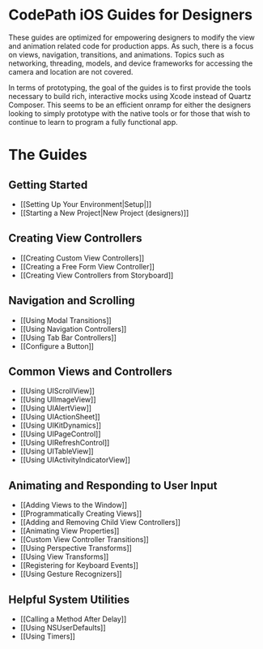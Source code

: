 # CodePath iOS Guides for Designers

These guides are optimized for empowering designers to modify the view and animation related code for production apps. As such, there is a focus on views, navigation, transitions, and animations. Topics such as networking, threading, models, and device frameworks for accessing the camera and location are not covered. 

In terms of prototyping, the goal of the guides is to first provide the tools necessary to build rich, interactive mocks using Xcode instead of Quartz Composer. This seems to be an efficient onramp for either the designers looking to simply prototype with the native tools or for those that wish to continue to learn to program a fully functional app.

# The Guides

## Getting Started

* [[Setting Up Your Environment|Setup|]]
* [[Starting a New Project|New Project (designers)]]

## Creating View Controllers
* [[Creating Custom View Controllers]]
* [[Creating a Free Form View Controller]]
* [[Creating View Controllers from Storyboard]]

## Navigation and Scrolling
* [[Using Modal Transitions]]
* [[Using Navigation Controllers]]
* [[Using Tab Bar Controllers]]
* [[Configure a Button]]

## Common Views and Controllers
* [[Using UIScrollView]]
* [[Using UIImageView]]
* [[Using UIAlertView]]
* [[Using UIActionSheet]]
* [[Using UIKitDynamics]]
* [[Using UIPageControl]]
* [[Using UIRefreshControl]]
* [[Using UITableView]]
* [[Using UIActivityIndicatorView]]

## Animating and Responding to User Input
* [[Adding Views to the Window]]
* [[Programmatically Creating Views]]
* [[Adding and Removing Child View Controllers]]
* [[Animating View Properties]]
* [[Custom View Controller Transitions]]
* [[Using Perspective Transforms]]
* [[Using View Transforms]]
* [[Registering for Keyboard Events]]
* [[Using Gesture Recognizers]]

## Helpful System Utilities
* [[Calling a Method After Delay]]
* [[Using NSUserDefaults]]
* [[Using Timers]]